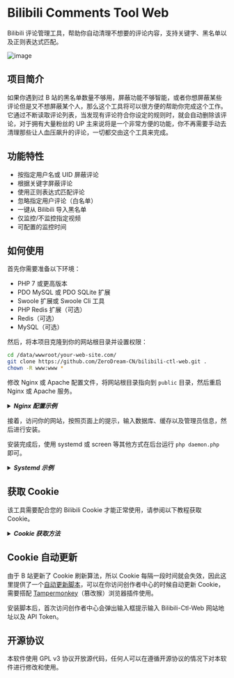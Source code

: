 # Bilibili Comments Tool Web
Bilibili 评论管理工具，帮助你自动清理不想要的评论内容，支持关键字、黑名单以及正则表达式匹配。

![image](https://github.com/user-attachments/assets/86cef016-236e-402f-b590-67d43db229af)

## 项目简介
如果你遇到过 B 站的黑名单数量不够用，屏蔽功能不够智能，或者你想屏蔽某些评论但是又不想屏蔽某个人，那么这个工具将可以很方便的帮助你完成这个工作。它通过不断读取评论列表，当发现有评论符合你设定的规则时，就会自动删除该评论，对于拥有大量粉丝的 UP 主来说将是一个非常方便的功能，你不再需要手动去清理那些让人血压飙升的评论，一切都交由这个工具来完成。

## 功能特性
* 按指定用户名或 UID 屏蔽评论
* 根据关键字屏蔽评论
* 使用正则表达式匹配评论
* 忽略指定用户评论（白名单）
* 一键从 Bilibili 导入黑名单
* 仅监控/不监控指定视频
* 可配置的监控时间

## 如何使用
首先你需要准备以下环境：

* PHP 7 或更高版本
* PDO MySQL 或 PDO SQLite 扩展
* Swoole 扩展或 Swoole Cli 工具
* PHP Redis 扩展（可选）
* Redis（可选）
* MySQL（可选）

然后，将本项目克隆到你的网站根目录并设置权限：

```bash
cd /data/wwwroot/your-web-site.com/
git clone https://github.com/ZeroDream-CN/bilibili-ctl-web.git .
chown -R www:www *
```

修改 Nginx 或 Apache 配置文件，将网站根目录指向到 `public` 目录，然后重启 Nginx 或 Apache 服务。

<details>
    <summary><b><em>Nginx 配置示例</em></b></summary>
    <hr>

以下是配置文件示例（以 `your-domain.com` 域名为例）：
```nginx
server {
  listen 80;
  listen 443 ssl http2;
  ssl_certificate /usr/local/nginx/conf/ssl/fullchain.crt;
  ssl_certificate_key /usr/local/nginx/conf/ssl/private.key;
  ssl_protocols TLSv1.1 TLSv1.2 TLSv1.3;
  ssl_ciphers TLS13-AES-256-GCM-SHA384:TLS13-CHACHA20-POLY1305-SHA256:TLS13-AES-128-GCM-SHA256:TLS13-AES-128-CCM-8-SHA256:TLS13-AES-128-CCM-SHA256:EECDH+CHACHA20:EECDH+AES128:RSA+AES128:EECDH+AES256:RSA+AES256:EECDH+3DES:RSA+3DES:!MD5;
  ssl_prefer_server_ciphers on;
  ssl_session_timeout 10m;
  ssl_session_cache builtin:1000 shared:SSL:10m;
  ssl_buffer_size 1400;
  add_header Strict-Transport-Security max-age=15768000;
  add_header Access-Control-Allow-Origin '*';
  ssl_stapling off;
  ssl_stapling_verify off;
  server_name your-domain.com;
  index index.html index.htm index.php;
  root /data/wwwroot/your-domain.com/public;
  location ~ [^/]\.php(/|$) {
    fastcgi_pass unix:/dev/shm/php-cgi.sock;
    fastcgi_index index.php;
    include fastcgi.conf;
  }
  location ~ /\.tpl {
    deny all;
  }
}
```
</details>

接着，访问你的网站，按照页面上的提示，输入数据库、缓存以及管理员信息，然后进行安装。

安装完成后，使用 systemd 或 screen 等其他方式在后台运行 `php daemon.php` 即可。

<details>
    <summary><b><em>Systemd 示例</em></b></summary>
    <hr>

以下是 Systemd 文件示例，以 `/etc/systemd/system/bilibili-ctl.service` 为例：
```ini
[Unit]
Description=Bilibili Comments Tool Service
After=network.target

[Service]
WorkingDirectory=/data/wwwroot/your-domain.com/
ExecStart=/usr/local/php/bin/php daemon.php
Restart=always
RestartSec=5s

[Install]
WantedBy=multi-user.target
```
</details>

## 获取 Cookie
该工具需要配合您的 Bilibili Cookie 才能正常使用，请参阅以下教程获取 Cookie。

<details>
    <summary><b><em>Cookie 获取方法</em></b></summary>
    <hr>
  
第一次启动软件会提示你输入 cookie，这里推荐使用 Chrome 谷歌浏览器或者其他 Chromium 系浏览器。

打开 [Bilibili 创作中心](https://member.bilibili.com/platform/comment/article)，打开之后按下 F12 打开浏览器控制台，然后转到 “网络” 或者 “Network”，接着刷新一下网页。

![image](https://user-images.githubusercontent.com/34357771/137756642-19f9a28e-0e5c-4820-9327-b6577e128d51.png)

然后点击第一个请求 article，此时右侧会出现请求的详细信息，找到 “请求标头” 或者 “Request Header”，将 “cookie:” 后面的内容复制（也就是截图中红框的部分）

![image](https://user-images.githubusercontent.com/34357771/137757549-273a9b9b-8859-4581-a34f-b8372e9f859a.png)

复制完之后返回到工具，在输入框内粘贴即可。

</details>

## Cookie 自动更新
由于 B 站更新了 Cookie 刷新算法，所以 Cookie 每隔一段时间就会失效，因此这里提供了一个[自动更新脚本](/bctl.user.js)，可以在你访问创作者中心的时候自动更新 Cookie，需要搭配 [Tampermonkey](https://www.tampermonkey.net/)（篡改猴）浏览器插件使用。

安装脚本后，首次访问创作者中心会弹出输入框提示输入 Bilibili-Ctl-Web 网站地址以及 API Token。

## 开源协议
本软件使用 GPL v3 协议开放源代码，任何人可以在遵循开源协议的情况下对本软件进行修改和使用。
